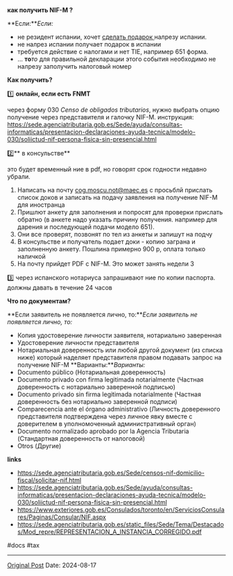 **как получить NIF-M ?**

**Если:***Если:*
- не резидент испании, хочет [сделать подарок ](2404.md)налрезу испании. 
- не налрез испании получает подарок в испании
- требуется действие с налогами и нет TIE, например 651 форма.
- ...
**то***то* для правильной декларации этого события необходимо не налрезу заполучить налоговый номер


**Как получить?**

1️⃣ **онлайн, если есть FNMT**

через форму 030 *Censo de obligados tributarios*, нужно выбрать опцию получение через представителя и галочку NIF-M. инструкция: https://sede.agenciatributaria.gob.es/Sede/ayuda/consultas-informaticas/presentacion-declaraciones-ayuda-tecnica/modelo-030/soliictud-nif-persona-fisica-sin-presencial.html


2️⃣** в консульстве**

это будет временный ние в pdf, но говорят срок годности недавно убрали.

1. Написать на почту cog.moscu.not@maec.es с просьблй прислать список доков и записать на подачу заявления на получение NIF-M для иностранца
2. Пришлют анкету для заполнения и попросят для проверки прислать обратно (в анкете надо указать причину получения. например для дарения и последующей подачи модело 651).
3. Они все проверят, позвонят по тел из анкеты и запишут на подчу
4. В консульстве и получатель подает доки - копию заграна и заполненную анкету. Пошлина примерно 900 р, оплата только наличкой
5. На почту прийдет PDF с NIF-M. Это может занять недели 3


3️⃣ через испанского нотариуса
запрашивают ние по копии паспорта. должны давать в течение 24 часов

**Что по документам?**

**Если заявитель не появляется лично, то:***Если заявитель не появляется лично, то:*
- Копия удостоверение личности заявителя, нотариально заверенная
- Удостоверение личности представителя
- Нотариальная доверенность или любой другой документ (из списка ниже) который наделяет представителя правом подавать запрос на получение NIF-M
**Варианты:***Варианты:*
- Documento público (Нотариальная доверенность)
- Documento privado con firma legitimada notarialmente (Частная доверенность с нотариально заверенной подписью)
- Documento privado sin firma legitimada notarialmente (Частная доверенность без нотариально заверенной подписи)
- Comparecencia ante el órgano administrativo (Личность доверенного представителя подтверждена через личное явку вместе с доверителем в уполномоченный административный орган)
- Documento normalizado aprobado por la Agencia Tributaria (Стандартная доверенность от налоговой)
- Otros (Другие)


**links**
- https://sede.agenciatributaria.gob.es/Sede/censos-nif-domicilio-fiscal/solicitar-nif.html
- https://sede.agenciatributaria.gob.es/Sede/ayuda/consultas-informaticas/presentacion-declaraciones-ayuda-tecnica/modelo-030/soliictud-nif-persona-fisica-sin-presencial.html
- https://www.exteriores.gob.es/Consulados/toronto/en/ServiciosConsulares/Paginas/Consular/NIF.aspx
- https://sede.agenciatributaria.gob.es/static_files/Sede/Tema/Destacados/Mod_repre/REPRESENTACION_A_INSTANCIA_CORREGIDO.pdf

#docs #tax

---
[Original Post](https://t.me/lev2tarragona/2499)
Date: 2024-08-17
